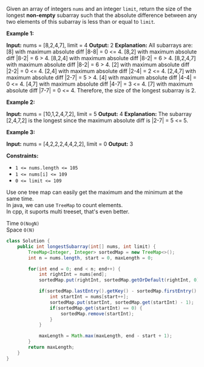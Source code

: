 Given an array of integers `nums` and an integer `limit`, return the size of the longest **non-empty** subarray such that the absolute difference between any two elements of this subarray is less than or equal to `limit`_._

**Example 1:**

**Input:** nums = [8,2,4,7], limit = 4
**Output:** 2 
**Explanation:** All subarrays are: 
[8] with maximum absolute diff |8-8| = 0 <= 4.
[8,2] with maximum absolute diff |8-2| = 6 > 4. 
[8,2,4] with maximum absolute diff |8-2| = 6 > 4.
[8,2,4,7] with maximum absolute diff |8-2| = 6 > 4.
[2] with maximum absolute diff |2-2| = 0 <= 4.
[2,4] with maximum absolute diff |2-4| = 2 <= 4.
[2,4,7] with maximum absolute diff |2-7| = 5 > 4.
[4] with maximum absolute diff |4-4| = 0 <= 4.
[4,7] with maximum absolute diff |4-7| = 3 <= 4.
[7] with maximum absolute diff |7-7| = 0 <= 4. 
Therefore, the size of the longest subarray is 2.

**Example 2:**

**Input:** nums = [10,1,2,4,7,2], limit = 5
**Output:** 4 
**Explanation:** The subarray [2,4,7,2] is the longest since the maximum absolute diff is |2-7| = 5 <= 5.

**Example 3:**

**Input:** nums = [4,2,2,2,4,4,2,2], limit = 0
**Output:** 3

**Constraints:**

- `1 <= nums.length <= 105`
- `1 <= nums[i] <= 109`
- `0 <= limit <= 109`


Use one tree map can easily get the maximum and the minimum at the same time.  
In java, we can use `TreeMap` to count elements.  
In cpp, it suports multi treeset, that's even better.

Time `O(NogN)`  
Space `O(N)`

```java
class Solution {
    public int longestSubarray(int[] nums, int limit) {
        TreeMap<Integer, Integer> sortedMap = new TreeMap<>();
        int n = nums.length, start = 0, maxLength = 0;

        for(int end = 0; end < n; end++) {
            int rightInt = nums[end];
            sortedMap.put(rightInt, sortedMap.getOrDefault(rightInt, 0) + 1);

            if(sortedMap.lastEntry().getKey() - sortedMap.firstEntry().getKey() > limit) {
                int startInt = nums[start++];
                sortedMap.put(startInt, sortedMap.get(startInt) - 1);
                if(sortedMap.get(startInt) == 0) {
                    sortedMap.remove(startInt);
                }
            }

            maxLength = Math.max(maxLength, end - start + 1);
        }
        return maxLength;
    }
}
```